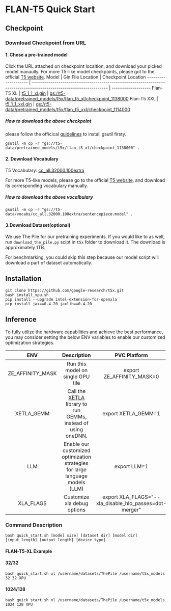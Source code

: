 # FLAN-T5 Quick Start

## Checkpoint
### Download Checkpoint from URL
#### 1. Chose a pre-trained model
Click the URL attached on checkpoint localtion, and download your picked model manaully. For more T5-like model checkpoints, please got to the official [T5 website](https://t5x.readthedocs.io/en/latest/models.html#public-research-models).
Model                | Gin File Location                                                                                                   | Checkpoint Location
-------------------- | ------------------------------------------------------------------------------------------------------------------- | -------------------
Flan-T5 XL    | [t5_1_1_xl.gin](https://github.com/google-research/t5x/blob/main/t5x/examples/t5/t5_1_1/xl.gin)       | [gs://t5-data/pretrained_models/t5x/flan_t5_xl/checkpoint_1138000](https://console.cloud.google.com/storage/browser/t5-data/pretrained_models/t5x/flan_t5_xl/checkpoint_1138000)
Flan-T5 XXL   | [t5_1_1_xxl.gin](https://github.com/google-research/t5x/blob/main/t5x/examples/t5/t5_1_1/xxl.gin)     | [gs://t5-data/pretrained_models/t5x/flan_t5_xxl/checkpoint_1114000](https://console.cloud.google.com/storage/browser/t5-data/pretrained_models/t5x/flan_t5_xxl/checkpoint_1114000)

##### How to download the above checkpoint
please follow the officical [guidelines](https://cloud.google.com/storage/docs/gsutil_install#deb) to install gsutil firsty.

```
gsutil -m cp -r "gs://t5-data/pretrained_models/t5x/flan_t5_xl/checkpoint_1138000" .
```

#### 2. Download Vocabulary
T5 Vocabulary: [cc_all.32000.100extra](https://console.cloud.google.com/storage/browser/t5-data/vocabs/cc_all.32000.100extra) 

For more T5-like models, please go to the official [T5 website](https://t5x.readthedocs.io/en/latest/models.html#t5-1-1-checkpoints), and download its corresponding vocabulary manually.

##### How to download the above vocalbulary
```
gsutil -m cp -r "gs://t5-data/vocabs/cc_all.32000.100extra/sentencepiece.model" .
```
#### 3.Download Dataset(optional)

We use The Pile for our pretraining experiments. If you would like to as well, run `download_the_pile.py` scipt in `t5x` folder to download it. The download is approximately 1TB.

For benchmarking, you could skip this step because our model script will download a part of dataset automatically.

## Installation

```
git clone https://github.com/google-research/t5x.git
bash install_xpu.sh
pip install --upgrade intel-extension-for-openxla
pip install jax==0.4.20 jaxlib==0.4.20
```
## Inference

To fully utilize the hardware capabilities and achieve the best performance, you may consider setting the below ENV variables to enable our customized optimization strategies.

| **ENV** | **Description** | **PVC Platform** | **ATSM/DG2 Platform** | 
| :---: | :---: | :---: |:---: |
| ZE_AFFINITY_MASK | Run this model on single GPU tile |export ZE_AFFINITY_MASK=0 | export ZE_AFFINITY_MASK=0 |
| XETLA_GEMM | Call the [XETLA](https://github.com/intel/xetla) library to run GEMMs, instead of using oneDNN.|export XETLA_GEMM=1 | NA | 
| LLM | Enable our customized optimization strategies for large language models (LLM) |export LLM=1 | export LLM=1 |
| XLA_FLAGS | Customize xla debug options | export XLA_FLAGS="--xla_disable_hlo_passes=dot-merger" | export XLA_FLAGS="--xla_disable_hlo_passes=dot-merger" |

### Command Description
```
bash quick_start.sh [model size] [dataset dir] [model dir] [input_length] [output_length] [device type]
```

#### FLAN-T5-XL Example

#### 32/32
```
bash quick_start.sh xl /username/datasets/ThePile /username/t5x_models 32 32 XPU
```
#### 1024/128
```
bash quick_start.sh xl /username/datasets/ThePile /username/t5x_models 1024 128 XPU
```
